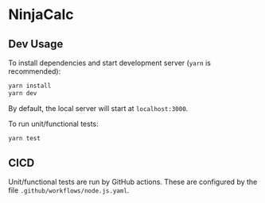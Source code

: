 # NinjaCalc

## Dev Usage

To install dependencies and start development server (`yarn` is recommended):

```bash
yarn install
yarn dev
```

By default, the local server will start at `localhost:3000`.

To run unit/functional tests:

```bash
yarn test
```

## CICD

Unit/functional tests are run by GitHub actions. These are configured by the file `.github/workflows/node.js.yaml`.